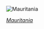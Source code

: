 
![Mauritania](https://www.gstatic.com/prettyearth/assets/full/6379.jpg)

*[Mauritania](https://www.google.com/maps/@18.340819,-10.644643,12z/data=!3m1!1e3)*
